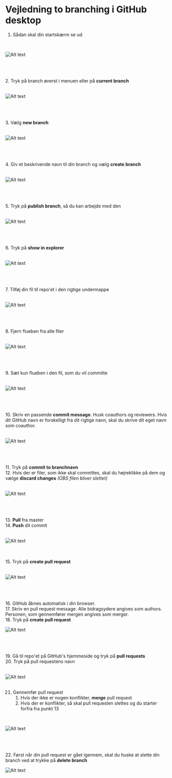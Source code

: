 # Vejledning to branching i GitHub desktop

1. Sådan skal din startskærm se ud <br>
<br>

![Alt text](./Billeder_til_github_desktop_branchvejledning/vejledning1.png) <br><br>

<br><br> 2. Tryk på branch øverst i menuen eller på **current branch** <br>
<br>

![Alt text](./Billeder_til_github_desktop_branchvejledning/vejledning2.png) <br><br>

<br><br> 3. Vælg **new branch** <br>
<br>

![Alt text](./Billeder_til_github_desktop_branchvejledning/vejledning3.png) <br><br>

<br><br> 4. Giv et beskrivende navn til din branch og vælg **create branch** <br>
<br>

![Alt text](./Billeder_til_github_desktop_branchvejledning/vejledning4.png) <br><br>

<br><br> 5. Tryk på **publish branch**, så du kan arbejde med den <br>
<br>

![Alt text](./Billeder_til_github_desktop_branchvejledning/vejledning5.png) <br><br>

<br><br> 6. Tryk på **show in explorer** <br>
<br>

![Alt text](./Billeder_til_github_desktop_branchvejledning/vejledning6.png) <br><br>

<br><br> 7. Tilføj din fil til repo'et i den rigtige undermappe <br>
<br>

![Alt text](./Billeder_til_github_desktop_branchvejledning/vejledning7.png) <br><br>

<br><br> 8. Fjern flueben fra alle filer <br>
<br>

![Alt text](./Billeder_til_github_desktop_branchvejledning/vejledning8.png) <br><br>

<br><br> 9. Sæt kun flueben i den fil, som du vil committe <br>
<br>

![Alt text](./Billeder_til_github_desktop_branchvejledning/vejledning9.PNG) <br><br>

<br><br> 10. Skriv en passende **commit message**. Husk coauthors og reviewers. Hvis dit GitHub navn er forskelligt fra dit rigtige navn, skal du skrive dit eget navn som coauthor. <br>
<br>

![Alt text](./Billeder_til_github_desktop_branchvejledning/vejledning10.png) <br><br>

<br><br> 11. Tryk på **commit to branchnavn** <br>
12. Hvis der er filer, som ikke skal committes, skal du højreklikke på dem og vælge **discard changes** _(OBS filen bliver slettet)_ <br>
<br>

![Alt text](./Billeder_til_github_desktop_branchvejledning/vejledning11.png) <br><br>

<br><br> 13. **Pull** fra master <br>
14. **Push** dit commit <br>
<br>

![Alt text](./Billeder_til_github_desktop_branchvejledning/vejledning12.png) 

<br><br> 15. Tryk på **create pull request** <br>
<br>

![Alt text](./Billeder_til_github_desktop_branchvejledning/vejledning13.png) <br><br>

<br><br> 16. GitHub åbnes automatisk i din browser. <br>
17. Skriv en pull request message. Alle bidragsydere angives som authors. Personen, som gennemfører mergen angives som merger. <br>
18. Tryk på **create pull request**
<br>

![Alt text](./Billeder_til_github_desktop_branchvejledning/vejledning14.png) <br><br>

<br><br> 19. Gå til repo'et på GitHub's hjemmeside og tryk på **pull requests** <br>
20. Tryk på pull requestens navn <br>
<br>

![Alt text](./Billeder_til_github_desktop_branchvejledning/vejledning15.png) <br><br>

21. Gennemfør pull request <br>
	1. Hvis der ikke er nogen konflikter, **merge** pull request 
	2. Hvis der er konflikter, så skal pull requesten slettes og du starter forfra fra punkt 13 <br>
<br>	
	
![Alt text](./Billeder_til_github_desktop_branchvejledning/vejledning16.png) <br><br>

<br><br> 22. Først når din pull request er gået igennem, skal du huske at slette din branch ved at trykke på **delete branch** <br>

![Alt text](./Billeder_til_github_desktop_branchvejledning/vejledning17.png)